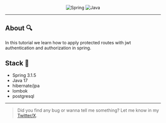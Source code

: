 <p align="center">
  
</p>

<p align="center">
  <img alt="Spring" src="https://img.shields.io/badge/spring-%236DB33F.svg?style=for-the-badge&logo=spring&logoColor=white"/>
  
  <img alt="Java" src="https://img.shields.io/badge/java-orange.svg?style=for-the-badge&logo=openjdk&logoColor=white"/>
</p>

---

## About 🔍
In this tutorial we learn how to apply protected routes with jwt authentication and authorization in spring.

## Stack 🔧
  - Spring 3.1.5
  - Java 17
  - hibernate/jpa
  - lombok
  - postgresql

---

>Did you find any bug or wanna tell me something?
Let me know in my [Twitter/X](https://x.com/m1guelsb).